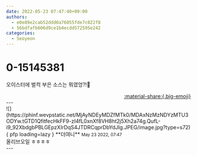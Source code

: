 ```yaml
---
date: 2022-05-23 07:47:40+09:00
authors:
  - e0e89e2cab52ddd0a76055fde7c022f8
  - 56bdfafb606d9ce1b4ecdd572595e242
categories:
  - Seoyeon
---
```


# 0-15145381

<div class="post-container" markdown="1">
<div class="content-container md-sidebar__scrollwrap" markdown="1">

오이스터에 벌컥 부은 소스는 뭐였엉?!🥫

</div>
</div>

<div style="text-align: right;" markdown="1">
<a href="https://weverse.io/fromis9/fanpost/0-15145381" style="text-align: right;">:material-share:{.big-emoji}</a>
</div>
---

<div class="comments-container md-sidebar__scrollwrap" markdown="1">
<div class="comment" markdown="1">
<div class='id-container' markdown="1">
![](https://phinf.wevpstatic.net/MjAyNDEyMDZfMTk0/MDAxNzMzNDYzMTU3ODYw.tGTD1QfitfecHkFF9-zI4fL0xnXf8VH8ht2j5Xh2a74g.QufL-i9_92XbdgbPBLGEpzXIrDqS4JTDRCqprDbYdJIg.JPEG/image.jpg?type=s72){ pfp loading=lazy }
**<span class="artist">더여니</span>** <small>May 23 2022, 07:47</small><br>
</div>
<div class='comment-body' markdown="1">
올리브오일 ㅎㅎㅎㅎ
</div>
</div>
</div>
---
